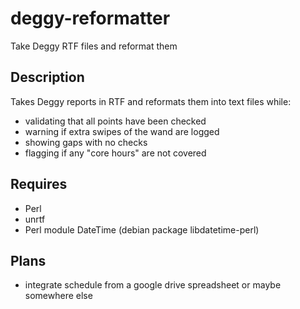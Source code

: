 deggy-reformatter
=================

Take Deggy RTF files and reformat them

Description
-----------

Takes Deggy reports in RTF and reformats them into text files while:

* validating that all points have been checked
* warning if extra swipes of the wand are logged
* showing gaps with no checks
* flagging if any "core hours" are not covered

Requires
--------

* Perl
* unrtf
* Perl module DateTime (debian package libdatetime-perl)

Plans
-----

* integrate schedule from a google drive spreadsheet or maybe somewhere else
